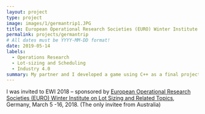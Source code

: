 ```yaml
---
layout: project
type: project
image: images/1/germantrip1.JPG
title: European Operational Research Societies (EURO) Winter Institute on Lot Sizing and Related Topics
permalink: projects/germantrip
# All dates must be YYYY-MM-DD format!
date: 2019-05-14
labels:
  - Operations Research
  - Lot-sizing and Scheduling
  - Industry 4.0
summary: My partner and I developed a game using C++ as a final project for our EE 205 class.
---
```


I was invited to EWI 2018 – sponsored by [European Operational Research Societies (EURO) Winter Institute on Lot Sizing and Related Topics](https://www.euro-online.org/media_site/reports/EWI34_Report.pdf), Germany, March 5 -16, 2018. (The only invitee from Australia)



